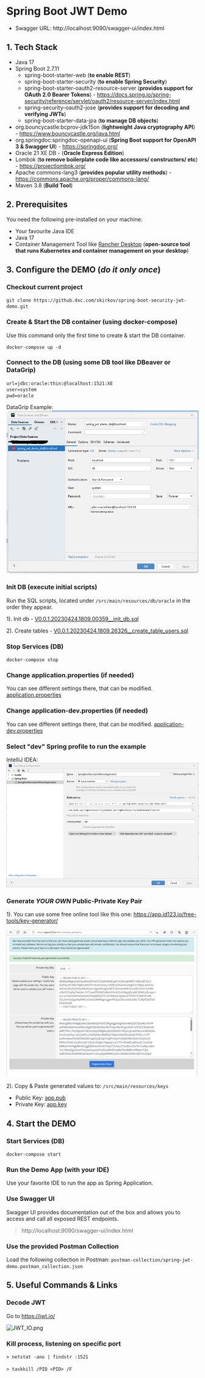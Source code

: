 # Spring Boot JWT Demo

- Swagger URL: http://localhost:9090/swagger-ui/index.html

## 1. Tech Stack

- Java 17
- Spring Boot 2.7.11
  - spring-boot-starter-web (**to enable REST**)
  - spring-boot-starter-security (**to enable Spring Security**)
  - spring-boot-starter-oauth2-resource-server (**provides support for OAuth 2.0 Bearer Tokens**) - https://docs.spring.io/spring-security/reference/servlet/oauth2/resource-server/index.html
  - spring-security-oauth2-jose (**provides support for decoding and verifying JWTs**)
  - spring-boot-starter-data-jpa (**to manage DB objects**)
- org.bouncycastle:bcprov-jdk15on (**lightweight Java cryptography API**) - https://www.bouncycastle.org/java.html
- org.springdoc:springdoc-openapi-ui (**Spring Boot support for OpenAPI 3 & Swagger UI**) - https://springdoc.org/
- Oracle 21 XE DB - (**Oracle Express Edition**)
- Lombok (**to remove boilerplate code like accessors/ constructors/ etc**) - https://projectlombok.org/
- Apache commons-lang3 (**provides popular utility methods**) - https://commons.apache.org/proper/commons-lang/
- Maven 3.8 (**Build Tool**)

## 2. Prerequisites
You need the following pre-installed on your machine:
- Your favourite Java IDE
- Java 17
- Container Management Tool like [Rancher Desktop](https://rancherdesktop.io/) (**open-source tool that runs Kubernetes and container management on your desktop**)

## 3. Configure the DEMO (*do it only once*)

### Checkout current project

``` 
git clone https://github.dxc.com/skirkov/spring-boot-security-jwt-demo.git
```

### Create & Start the DB container (using docker-compose)

Use this command only the first time to create & start the DB container.
``` 
docker-compose up -d 
```

### Connect to the DB (using some DB tool like DBeaver or DataGrip)

```properties
url=jdbc:oracle:thin:@localhost:1521:XE
user=system
pwd=oracle
```

DataGrip Example:
![DataGrip_Example.png](docs/DataGrip_Example.png)

### Init DB (execute initial scripts)

Run the SQL scripts, located under ```/src/main/resources/db/oracle``` in the order they appear.

1). Init
db - [V0.0.1.20230424.1809.00359__init_db.sql](src%2Fmain%2Fresources%2Fdb%2Foracle%2FV0.0.1.20230424.1809.00359__init_db.sql)

2). Create
tables - [V0.0.1.20230424.1809.26326__create_table_users.sql](src%2Fmain%2Fresources%2Fdb%2Foracle%2FV0.0.1.20230424.1809.26326__create_table_users.sql)

### Stop Services (DB)
``` 
docker-compose stop
```

### Change application.properties (if needed)

You can see different settings there, that can be modified.
[application.properties](src%2Fmain%2Fresources%2Fapplication.properties)

### Change application-dev.properties (if needed)

You can see different settings there, that can be modified.
[application-dev.properties](src%2Fmain%2Fresources%2Fapplication-dev.properties)

### Select "dev" Spring profile to run the example

IntelliJ IDEA:
![IntelliJ_IDEA_Profile_Selection.png](docs/IntelliJ_IDEA_Profile_Selection.png)

### Generate *YOUR OWN* Public-Private Key Pair

1). You can use some free online tool like this one:
https://app.id123.io/free-tools/key-generator/

![Key_Gen.png](docs/Key_Gen.png)

2). Copy & Paste generated values to: ```/src/main/resources/keys```

- Public Key: [app.pub](src%2Fmain%2Fresources%2Fkeys%2Fapp.pub)
- Private Key: [app.key](src%2Fmain%2Fresources%2Fkeys%2Fapp.key)

## 4. Start the DEMO

### Start Services (DB)
``` 
docker-compose start
```
### Run the Demo App (with your IDE)
Use your favorite IDE to run the app as Spring Application.

### Use Swagger UI
Swagger UI provides documentation out of the box and allows you to access and call all exposed REST endpoints.
> http://localhost:9090/swagger-ui/index.html

### Use the provided Postman Collection
Load the following collection in Postman:
```postman-collection/spring-jwt-demo.postman_collection.json```

## 5. Useful Commands & Links

### Decode JWT

Go to https://jwt.io/

![JWT_IO.png](docs/JWT_IO.png)

### Kill process, listening on specific port

```
> netstat -ano | findstr :1521

> taskkill /PID <PID> /F
```